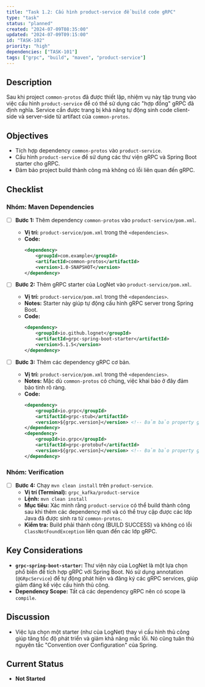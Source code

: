 ```yaml
---
title: "Task 1.2: Cấu hình product-service để build code gRPC"
type: "task"
status: "planned"
created: "2024-07-09T08:35:00"
updated: "2024-07-09T09:15:00"
id: "TASK-102"
priority: "high"
dependencies: ["TASK-101"]
tags: ["grpc", "build", "maven", "product-service"]
---
```


## Description
Sau khi project `common-protos` đã được thiết lập, nhiệm vụ này tập trung vào việc cấu hình `product-service` để có thể sử dụng các "hợp đồng" gRPC đã định nghĩa. Service cần được trang bị khả năng tự động sinh code client-side và server-side từ artifact của `common-protos`.

## Objectives
- Tích hợp dependency `common-protos` vào `product-service`.
- Cấu hình `product-service` để sử dụng các thư viện gRPC và Spring Boot starter cho gRPC.
- Đảm bảo project build thành công mà không có lỗi liên quan đến gRPC.

## Checklist

### Nhóm: Maven Dependencies
- [ ] **Bước 1:** Thêm dependency `common-protos` vào `product-service/pom.xml`.
    - **Vị trí:** `product-service/pom.xml` trong thẻ `<dependencies>`.
    - **Code:**
      ```xml
      <dependency>
          <groupId>com.example</groupId>
          <artifactId>common-protos</artifactId>
          <version>1.0-SNAPSHOT</version>
      </dependency>
      ```

- [ ] **Bước 2:** Thêm gRPC starter của LogNet vào `product-service/pom.xml`.
    - **Vị trí:** `product-service/pom.xml` trong thẻ `<dependencies>`.
    - **Notes:** Starter này giúp tự động cấu hình gRPC server trong Spring Boot.
    - **Code:**
      ```xml
      <dependency>
          <groupId>io.github.lognet</groupId>
          <artifactId>grpc-spring-boot-starter</artifactId>
          <version>5.1.5</version>
      </dependency>
      ```

- [ ] **Bước 3:** Thêm các dependency gRPC cơ bản.
    - **Vị trí:** `product-service/pom.xml` trong thẻ `<dependencies>`.
    - **Notes:** Mặc dù `common-protos` có chúng, việc khai báo ở đây đảm bảo tính rõ ràng.
    - **Code:**
      ```xml
      <dependency>
          <groupId>io.grpc</groupId>
          <artifactId>grpc-stub</artifactId>
          <version>${grpc.version}</version> <!-- Đảm bảo property grpc.version đã có ở parent pom -->
      </dependency>
      <dependency>
          <groupId>io.grpc</groupId>
          <artifactId>grpc-protobuf</artifactId>
          <version>${grpc.version}</version> <!-- Đảm bảo property grpc.version đã có ở parent pom -->
      </dependency>
      ```

### Nhóm: Verification
- [ ] **Bước 4:** Chạy `mvn clean install` trên `product-service`.
    - **Vị trí (Terminal):** `grpc_kafka/product-service`
    - **Lệnh:** `mvn clean install`
    - **Mục tiêu:** Xác minh rằng `product-service` có thể build thành công sau khi thêm các dependency mới và có thể truy cập được các lớp Java đã được sinh ra từ `common-protos`.
    - **Kiểm tra:** Build phải thành công (BUILD SUCCESS) và không có lỗi `ClassNotFoundException` liên quan đến các lớp gRPC.

## Key Considerations
- **`grpc-spring-boot-starter`:** Thư viện này của LogNet là một lựa chọn phổ biến để tích hợp gRPC với Spring Boot. Nó sử dụng annotation (`@GRpcService`) để tự động phát hiện và đăng ký các gRPC services, giúp giảm đáng kể việc cấu hình thủ công.
- **Dependency Scope:** Tất cả các dependency gRPC nên có scope là `compile`.

## Discussion
- Việc lựa chọn một starter (như của LogNet) thay vì cấu hình thủ công giúp tăng tốc độ phát triển và giảm khả năng mắc lỗi. Nó cũng tuân thủ nguyên tắc "Convention over Configuration" của Spring.

## Current Status
- **Not Started** 
